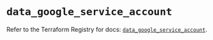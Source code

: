# `data_google_service_account`

Refer to the Terraform Registry for docs: [`data_google_service_account`](https://registry.terraform.io/providers/hashicorp/google/6.50.0/docs/data-sources/service_account).
